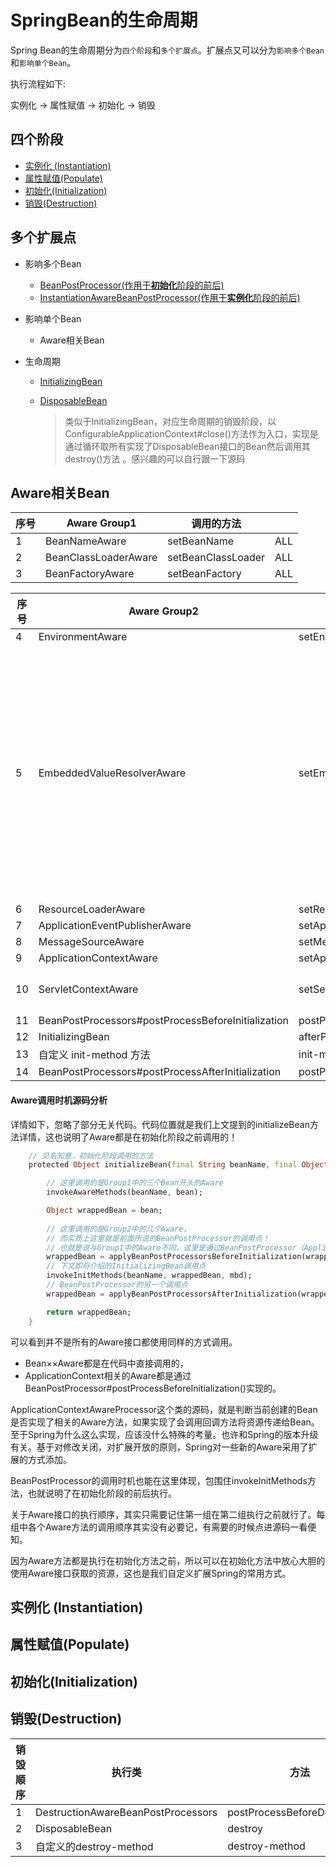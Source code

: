 # SpringBean的生命周期

Spring Bean的生命周期分为`四个阶段`和`多个扩展点`。扩展点又可以分为`影响多个Bean`和`影响单个Bean`。

执行流程如下:

实例化 -> 属性赋值 -> 初始化 -> 销毁

## 四个阶段

- [实例化 (Instantiation)](#实例化 (Instantiation))
- [属性赋值(Populate)](#属性赋值(Populate))
- [初始化(Initialization)](#初始化(Initialization))
- [销毁(Destruction)](#销毁(Destruction))

## 多个扩展点

- 影响多个Bean
  -  [BeanPostProcessor(作用于**初始化**阶段的前后)](011-BeanPostProcessor-Bean后置处理器.md) 
  - [InstantiationAwareBeanPostProcessor(作用于**实例化**阶段的前后)](012-InstantiationAwareBeanPostProcessor-实例化感知后置处理器.md) 
  
- 影响单个Bean

  - Aware相关Bean

- 生命周期

  - [InitializingBean](030-InitializingBean.md) 

    > 

  - [DisposableBean](031-DisposableBean.md) 

    >  类似于InitializingBean，对应生命周期的销毁阶段，以ConfigurableApplicationContext#close()方法作为入口，实现是通过循环取所有实现了DisposableBean接口的Bean然后调用其destroy()方法 。感兴趣的可以自行跟一下源码

## Aware相关Bean

| 序号 | Aware Group1         | 调用的方法         |      |
| ---- | -------------------- | ------------------ | ---- |
| 1    | BeanNameAware        | setBeanName        | ALL  |
| 2    | BeanClassLoaderAware | setBeanClassLoader | ALL  |
| 3    | BeanFactoryAware     | setBeanFactory     | ALL  |

| 序号 | Aware Group2                                       | 调用的方法                      |         |                                                              |
| ---- | -------------------------------------------------- | ------------------------------- | ------- | ------------------------------------------------------------ |
| 4    | EnvironmentAware                                   | setEnvironment                  | ALL     |                                                              |
| 5    | EmbeddedValueResolverAware                         | setEmbeddedValueResolver        | ALL     | 实现该接口能够获取Spring EL解析器，用户的自定义注解需要支持spel表达式的时候可以使用，非常方便。 |
| 6    | ResourceLoaderAware                                | setResourceLoader               | ALL     |                                                              |
| 7    | ApplicationEventPublisherAware                     | setApplicationEventPublisher    | ALL     |                                                              |
| 8    | MessageSourceAware                                 | setMessageSource                | ALL     |                                                              |
| 9    | ApplicationContextAware                            | setApplicationContext           | ALL     |                                                              |
| 10   | ServletContextAware                                | setServletContext               | web应用 |                                                              |
| 11   | BeanPostProcessors#postProcessBeforeInitialization | postProcessBeforeInitialization | ALL     |                                                              |
| 12   | InitializingBean                                   | afterPropertiesSet              | ALL     |                                                              |
| 13   | 自定义 init-method 方法                            | init-method                     | ALL     |                                                              |
| 14   | BeanPostProcessors#postProcessAfterInitialization  | postProcessAfterInitialization  | ALL     |                                                              |

#### Aware调用时机源码分析

详情如下，忽略了部分无关代码。代码位置就是我们上文提到的initializeBean方法详情，这也说明了Aware都是在初始化阶段之前调用的！

```dart
    // 见名知意，初始化阶段调用的方法
    protected Object initializeBean(final String beanName, final Object bean, @Nullable RootBeanDefinition mbd) {

        // 这里调用的是Group1中的三个Bean开头的Aware
        invokeAwareMethods(beanName, bean);

        Object wrappedBean = bean;
        
        // 这里调用的是Group2中的几个Aware，
        // 而实质上这里就是前面所说的BeanPostProcessor的调用点！
        // 也就是说与Group1中的Aware不同，这里是通过BeanPostProcessor（ApplicationContextAwareProcessor）实现的。
        wrappedBean = applyBeanPostProcessorsBeforeInitialization(wrappedBean, beanName);
        // 下文即将介绍的InitializingBean调用点
        invokeInitMethods(beanName, wrappedBean, mbd);
        // BeanPostProcessor的另一个调用点
        wrappedBean = applyBeanPostProcessorsAfterInitialization(wrappedBean, beanName);

        return wrappedBean;
    }
```

可以看到并不是所有的Aware接口都使用同样的方式调用。

- Bean××Aware都是在代码中直接调用的，
- ApplicationContext相关的Aware都是通过BeanPostProcessor#postProcessBeforeInitialization()实现的。

ApplicationContextAwareProcessor这个类的源码，就是判断当前创建的Bean是否实现了相关的Aware方法，如果实现了会调用回调方法将资源传递给Bean。
至于Spring为什么这么实现，应该没什么特殊的考量。也许和Spring的版本升级有关。基于对修改关闭，对扩展开放的原则，Spring对一些新的Aware采用了扩展的方式添加。

BeanPostProcessor的调用时机也能在这里体现，包围住invokeInitMethods方法，也就说明了在初始化阶段的前后执行。

关于Aware接口的执行顺序，其实只需要记住第一组在第二组执行之前就行了。每组中各个Aware方法的调用顺序其实没有必要记，有需要的时候点进源码一看便知。

因为Aware方法都是执行在初始化方法之前，所以可以在初始化方法中放心大胆的使用Aware接口获取的资源，这也是我们自定义扩展Spring的常用方式。




## 实例化 (Instantiation)



## 属性赋值(Populate)

## 初始化(Initialization)

## 销毁(Destruction)

| 销毁顺序 | 执行类                             | 方法                         |
| -------- | ---------------------------------- | ---------------------------- |
| 1        | DestructionAwareBeanPostProcessors | postProcessBeforeDestruction |
| 2        | DisposableBean                     | destroy                      |
| 3        | 自定义的destroy-method             | destroy-method               |




